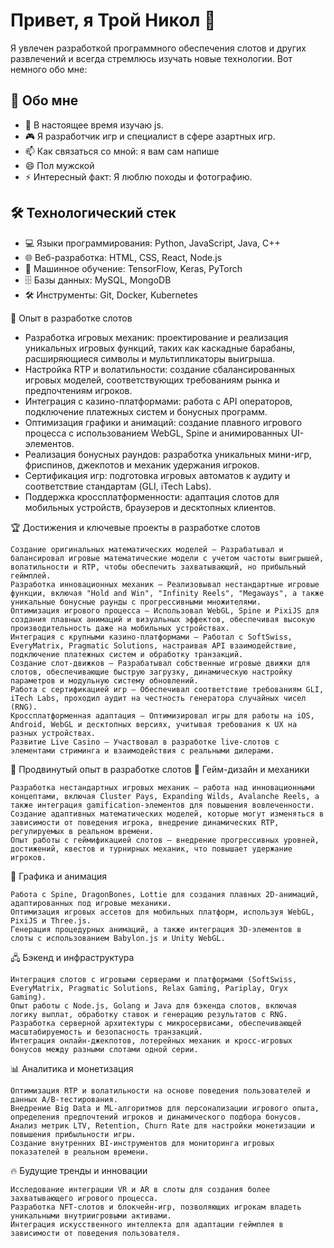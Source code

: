 # Привет, я Трой Никол 👋
 Я увлечен разработкой программного обеспечения слотов и других развлечений и всегда стремлюсь изучать новые технологии. Вот немного обо мне:

## 🚀 Обо мне
- 🌱 В настоящее время изучаю js.  
- 🎮 Я разработчик игр и специалист в сфере азартных игр.  
- 📫 Как связаться со мной: я вам сам напишe
- 😄 Пол мужской 
- ⚡ Интересный факт: Я люблю походы и фотографию.  

## 🛠️ Технологический стек
- 💻 Языки программирования: Python, JavaScript, Java, C++  
- 🌐 Веб-разработка: HTML, CSS, React, Node.js  
- 🧠 Машинное обучение: TensorFlow, Keras, PyTorch  
- 🗄️ Базы данных: MySQL, MongoDB  
- 🛠️ Инструменты: Git, Docker, Kubernetes

🎰 Опыт в разработке слотов
   - Разработка игровых механик: проектирование и реализация уникальных игровых функций, таких как каскадные барабаны, расширяющиеся символы и мультипликаторы выигрыша.
   - Настройка RTP и волатильности: создание сбалансированных игровых моделей, соответствующих требованиям рынка и предпочтениям игроков.
   - Интеграция с казино-платформами: работа с API операторов, подключение платежных систем и бонусных программ.
   - Оптимизация графики и анимаций: создание плавного игрового процесса с использованием WebGL, Spine и анимированных UI-элементов.
   - Реализация бонусных раундов: разработка уникальных мини-игр, фриспинов, джекпотов и механик удержания игроков.
   - Сертификация игр: подготовка игровых автоматов к аудиту и соответствие стандартам (GLI, iTech Labs).
   - Поддержка кроссплатформенности: адаптация слотов для мобильных устройств, браузеров и десктопных клиентов.

🏆 Достижения и ключевые проекты в разработке слотов

    Создание оригинальных математических моделей – Разрабатывал и балансировал игровые математические модели с учетом частоты выигрышей, волатильности и RTP, чтобы обеспечить захватывающий, но прибыльный геймплей.
    Разработка инновационных механик – Реализовывал нестандартные игровые функции, включая "Hold and Win", "Infinity Reels", "Megaways", а также уникальные бонусные раунды с прогрессивными множителями.
    Оптимизация игрового процесса – Использовал WebGL, Spine и PixiJS для создания плавных анимаций и визуальных эффектов, обеспечивая высокую производительность даже на мобильных устройствах.
    Интеграция с крупными казино-платформами – Работал с SoftSwiss, EveryMatrix, Pragmatic Solutions, настраивая API взаимодействие, подключение платежных систем и обработку транзакций.
    Создание слот-движков – Разрабатывал собственные игровые движки для слотов, обеспечивающие быструю загрузку, динамическую настройку параметров и модульную систему обновлений.
    Работа с сертификацией игр – Обеспечивал соответствие требованиям GLI, iTech Labs, проходил аудит на честность генератора случайных чисел (RNG).
    Кроссплатформенная адаптация – Оптимизировал игры для работы на iOS, Android, WebGL и десктопных версиях, учитывая требования к UX на разных устройствах.
    Развитие Live Casino – Участвовал в разработке live-слотов с элементами стриминга и взаимодействия с реальными дилерами.

 🎲 Продвинутый опыт в разработке слотов
🔹 Гейм-дизайн и механики

    Разработка нестандартных игровых механик – работа над инновационными концептами, включая Cluster Pays, Expanding Wilds, Avalanche Reels, а также интеграция gamification-элементов для повышения вовлеченности.
    Создание адаптивных математических моделей, которые могут изменяться в зависимости от поведения игрока, внедрение динамических RTP, регулируемых в реальном времени.
    Опыт работы с геймификацией слотов – внедрение прогрессивных уровней, достижений, квестов и турнирных механик, что повышает удержание игроков.

🎨 Графика и анимация

    Работа с Spine, DragonBones, Lottie для создания плавных 2D-анимаций, адаптированных под игровые механики.
    Оптимизация игровых ассетов для мобильных платформ, используя WebGL, PixiJS и Three.js.
    Генерация процедурных анимаций, а также интеграция 3D-элементов в слоты с использованием Babylon.js и Unity WebGL.

🖧 Бэкенд и инфраструктура

    Интеграция слотов с игровыми серверами и платформами (SoftSwiss, EveryMatrix, Pragmatic Solutions, Relax Gaming, Pariplay, Oryx Gaming).
    Опыт работы с Node.js, Golang и Java для бэкенда слотов, включая логику выплат, обработку ставок и генерацию результатов с RNG.
    Разработка серверной архитектуры с микросервисами, обеспечивающей масштабируемость и безопасность транзакций.
    Интеграция онлайн-джекпотов, лотерейных механик и кросс-игровых бонусов между разными слотами одной серии.

📊 Аналитика и монетизация

    Оптимизация RTP и волатильности на основе поведения пользователей и данных A/B-тестирования.
    Внедрение Big Data и ML-алгоритмов для персонализации игрового опыта, определения предпочтений игроков и динамического подбора бонусов.
    Анализ метрик LTV, Retention, Churn Rate для настройки монетизации и повышения прибыльности игры.
    Создание внутренних BI-инструментов для мониторинга игровых показателей в реальном времени.

🔥 Будущие тренды и инновации

    Исследование интеграции VR и AR в слоты для создания более захватывающего игрового процесса.
    Разработка NFT-слотов и блокчейн-игр, позволяющих игрокам владеть уникальными внутриигровыми активами.
    Интеграция искусственного интеллекта для адаптации геймплея в зависимости от поведения пользователя.   

